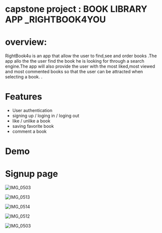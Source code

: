 # capstone project : BOOK LIBRARY APP _RIGHTBOOK4YOU
# overview:
RightBook4u is an app that allow the user to find,see and order books .The app allo the  the user find the book he is looking for through a search engine.The app will also provide the user  with the most liked,most viewed and most commented books so that the user can be attracted when selecting a book. . 

# Features
- User authentication
- signing up / loging in / loging out 
- like / unlike a book
- saving favorite book
- comment a book


# Demo

# Signup page 
![IMG_0503](https://github.com/Jojodechris/capstone-project2/assets/123711200/3d57a28b-0397-44d4-a50a-ce2f1a2b82f6)

![IMG_0513](https://github.com/Jojodechris/capstone-project2/assets/123711200/703e80b0-c126-4446-8c51-a7cd69eb3385)

![IMG_0514](https://github.com/Jojodechris/capstone-project2/assets/123711200/125bfe93-cad5-4ae3-96c5-f06828d30e2b)

![IMG_0512](https://github.com/Jojodechris/capstone-project2/assets/123711200/dfaa967f-2157-47b7-918a-d60e9efb97c7)

![IMG_0503](https://github.com/Jojodechris/capstone-project2/assets/123711200/d316fb24-6664-4b9f-b1e5-a46dc2cecfdb)
